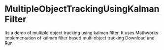 # MultipleObjectTrackingUsingKalmanFilter
Its a demo of multiple object tracking using kalman filter. It uses Mathworks implementation of kalman filter based multi object tracking
Download and Run 
